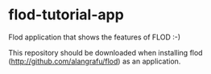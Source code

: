 flod-tutorial-app
=================

Flod application that shows the features of FLOD :-)

This repository should be downloaded when installing flod (http://github.com/alangrafu/flod) as an application.
